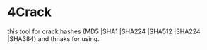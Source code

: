 # 4Crack
this tool for crack hashes (MD5 |SHA1 |SHA224 |SHA512 |SHA224 |SHA384) and thnaks for using.
